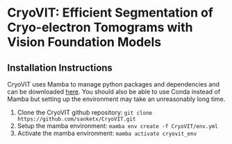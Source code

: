 # CryoVIT: Efficient Segmentation of Cryo-electron Tomograms with Vision Foundation Models

## Installation Instructions

CryoVIT uses Mamba to manage python packages and dependencies and can be downloaded [here](https://github.com/conda-forge/miniforge). You should also be able to use Conda instead of Mamba but setting up the environment may take an unreasonably long time.

1. Clone the CryoVIT github repository: `git clone https://github.com/sanketx/CryoVIT.git`
2. Setup the mamba environment: `mamba env create -f CryoVIT/env.yml`
3. Activate the mamba environment: `mamba activate cryovit_env`
